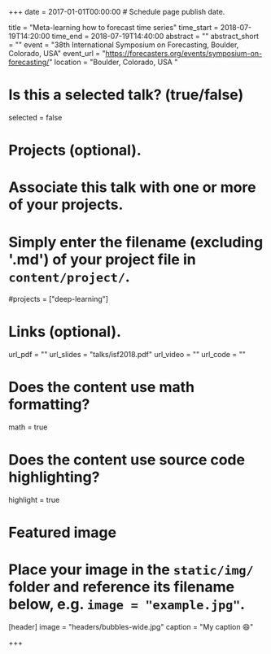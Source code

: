 +++
date = 2017-01-01T00:00:00  # Schedule page publish date.

title = "Meta-learning how to forecast time series"
time_start = 2018-07-19T14:20:00
time_end = 2018-07-19T14:40:00
abstract = ""
abstract_short = ""
event = "38th International Symposium on Forecasting, Boulder, Colorado, USA"
event_url = "https://forecasters.org/events/symposium-on-forecasting/"
location = "Boulder, Colorado, USA "

# Is this a selected talk? (true/false)
selected = false

# Projects (optional).
#   Associate this talk with one or more of your projects.
#   Simply enter the filename (excluding '.md') of your project file in `content/project/`.
#projects = ["deep-learning"]

# Links (optional).
url_pdf = ""
url_slides = "talks/isf2018.pdf"
url_video = ""
url_code = ""

# Does the content use math formatting?
math = true

# Does the content use source code highlighting?
highlight = true

# Featured image
# Place your image in the `static/img/` folder and reference its filename below, e.g. `image = "example.jpg"`.
[header]
image = "headers/bubbles-wide.jpg"
caption = "My caption :smile:"

+++

